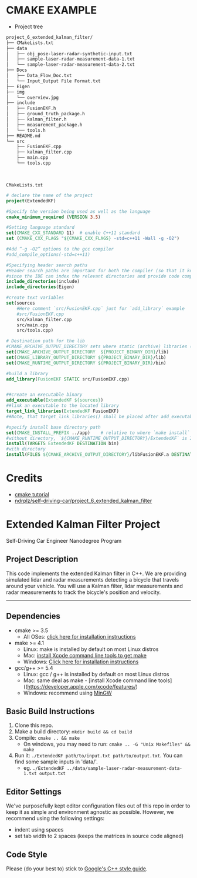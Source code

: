 # CMAKE EXAMPLE
- Project tree
```bash
project_6_extended_kalman_filter/
├── CMakeLists.txt
├── data
│   ├── obj_pose-laser-radar-synthetic-input.txt
│   ├── sample-laser-radar-measurement-data-1.txt
│   └── sample-laser-radar-measurement-data-2.txt
├── Docs
│   ├── Data_Flow_Doc.txt
│   └── Input_Output File Format.txt
├── Eigen
├── img
│   └── overview.jpg
├── include
│   ├── FusionEKF.h
│   ├── ground_truth_package.h
│   ├── kalman_filter.h
│   ├── measurement_package.h
│   └── tools.h
├── README.md
└── src
    ├── FusionEKF.cpp
    ├── kalman_filter.cpp
    ├── main.cpp
    └── tools.cpp
```
<br>

`CMakeLists.txt`
```cmake
# declare the name of the project
project(ExtendedKF)

#Specify the version being used as well as the language
cmake_minimum_required (VERSION 3.5)

#Setting language standard
set(CMAKE_CXX_STANDARD 11)  # enable C++11 standard
set (CMAKE_CXX_FLAGS "${CMAKE_CXX_FLAGS} -std=c++11 -Wall -g -O2")

#Add “-g -O2” options to the gcc compiler
#add_compile_options(-std=c++11)

#Specifying header search paths
#Header search paths are important for both the compiler (so that it knows where to search for headers) but also for CLion,
#since the IDE can index the relevant directories and provide code completion and navigation facilities on #include statements.
include_directories(include)
include_directories(Eigen)

#create text variables
set(sources
    #Here comment `src/FusionEKF.cpp` just for `add_library` example
    #src/FusionEKF.cpp
    src/kalman_filter.cpp
    src/main.cpp
    src/tools.cpp)

# Destination path for the lib
#CMAKE_ARCHIVE_OUTPUT_DIRECTORY sets where static (archive) libraries (.a files on Linux) will be built. It doesn't affect where install puts files
set(CMAKE_ARCHIVE_OUTPUT_DIRECTORY  ${PROJECT_BINARY_DIR}/lib)
set(CMAKE_LIBRARY_OUTPUT_DIRECTORY ${PROJECT_BINARY_DIR}/lib)
set(CMAKE_RUNTIME_OUTPUT_DIRECTORY ${PROJECT_BINARY_DIR}/bin)

#build a library
add_library(FusionEKF STATIC src/FusionEKF.cpp)


##create an executable binary
add_executable(ExtendedKF ${sources})
##link an executable to the located library
target_link_libraries(ExtendedKF FusionEKF)
##Note, that target_link_libraries() shall be placed after add_executable() command.

#specify install base directory path
set(CMAKE_INSTALL_PREFIX ../app)    # relative to where `make install` is executated
#without directory, `${CMAKE_RUNTIME_OUTPUT_DIRECTORY}/ExtendedKF` is INVALID
install(TARGETS ExtendedKF DESTINATION bin)
#with directory
install(FILES ${CMAKE_ARCHIVE_OUTPUT_DIRECTORY}/libFusionEKF.a DESTINATION lib)
```

# Credits
- [cmake tutorial](tutorial)
- [ndrplz/self-driving-car/project_6_extended_kalman_filter](https://github.com/ndrplz/self-driving-car/tree/master/project_6_extended_kalman_filter)

# Extended Kalman Filter Project
Self-Driving Car Engineer Nanodegree Program

## Project Description

This code implements the extended Kalman filter in C++. We are providing simulated lidar and radar measurements detecting a bicycle that travels around your vehicle. You will use a Kalman filter, lidar measurements and radar measurements to track the bicycle's position and velocity.

---

## Dependencies

* cmake >= 3.5
  * All OSes: [click here for installation instructions](https://cmake.org/install/)
* make >= 4.1
  * Linux: make is installed by default on most Linux distros
  * Mac: [install Xcode command line tools to get make](https://developer.apple.com/xcode/features/)
  * Windows: [Click here for installation instructions](http://gnuwin32.sourceforge.net/packages/make.htm)
* gcc/g++ >= 5.4
  * Linux: gcc / g++ is installed by default on most Linux distros
  * Mac: same deal as make - [install Xcode command line tools]((https://developer.apple.com/xcode/features/)
  * Windows: recommend using [MinGW](http://www.mingw.org/)

## Basic Build Instructions

1. Clone this repo.
2. Make a build directory: `mkdir build && cd build`
3. Compile: `cmake .. && make` 
   * On windows, you may need to run: `cmake .. -G "Unix Makefiles" && make`
4. Run it: `./ExtendedKF path/to/input.txt path/to/output.txt`. You can find
   some sample inputs in 'data/'.
    - eg. `./ExtendedKF ../data/sample-laser-radar-measurement-data-1.txt output.txt`

## Editor Settings

We've purposefully kept editor configuration files out of this repo in order to
keep it as simple and environment agnostic as possible. However, we recommend
using the following settings:

* indent using spaces
* set tab width to 2 spaces (keeps the matrices in source code aligned)

## Code Style

Please (do your best to) stick to [Google's C++ style guide](https://google.github.io/styleguide/cppguide.html).


